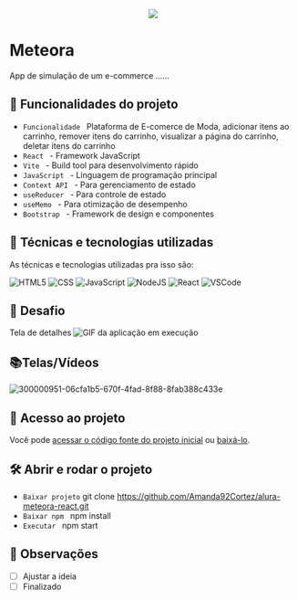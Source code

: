 <p align="center"> <img src="http://img.shields.io/static/v1?label=STATUS_GERAL&message=FINALIZADA&color=RED&style=for-the-badge" #vitrinedev/> </p>

# Meteora
App de simulação de um e-commerce ......

## 🔨 Funcionalidades do projeto
- `Funcionalidade ` Plataforma de E-comerce de Moda, adicionar itens ao carrinho, remover itens do carrinho, visualizar a página do carrinho, deletar itens do carrinho
- `React ` - Framework JavaScript
- `Vite ` - Build tool para desenvolvimento rápido
- `JavaScript ` - Linguagem de programação principal
- `Context API ` - Para gerenciamento de estado
- `useReducer ` - Para controle de estado
- `useMemo ` - Para otimização de desempenho
- `Bootstrap ` - Framework de design e componentes

## :bookmark_tabs: Técnicas e tecnologias utilizadas
As técnicas e tecnologias utilizadas pra isso são:

![HTML5](https://img.shields.io/badge/HTML-e06b12?style=for-the-badge&logo=html5&logoColor=white)
![CSS](https://img.shields.io/badge/CSS-1283e0?&style=for-the-badge&logo=css3&logoColor=white)
![JavaScript](https://img.shields.io/badge/JavaScript-F7DF1E?style=for-the-badge&logo=javascript&logoColor=414141)
![NodeJS](https://img.shields.io/badge/Node.js-43853D?style=for-the-badge&logo=node.js&logoColor=white)
![React](https://img.shields.io/badge/React-414141?style=for-the-badge&logo=react&logoColor=61DAFB)
![VSCode](https://img.shields.io/badge/-VSCode-007ACC?style=for-the-badge&logo=visual-studio-code&logoColor=white)

## 🎯 Desafio
Tela de detalhes
![GIF da aplicação em execução](meteora-app.gif)

## 📚Telas/Vídeos
![300000951-06cfa1b5-670f-4fad-8f88-8fab388c433e](https://github.com/Amanda92Cortez/alura-meteora-react/assets/19363871/1003e142-39de-4a25-a6f5-0080329e8df9)


## 📁 Acesso ao projeto
Você pode [acessar o código fonte do projeto inicial](https://github.com/Amanda92Cortez/alura-meteora-react) ou [baixá-lo](https://github.com/Amanda92Cortez/alura-meteora-react/archive/refs/heads/main.zip).

## 🛠️ Abrir e rodar o projeto
- ` Baixar projeto ` git clone https://github.com/Amanda92Cortez/alura-meteora-react.git
- `Baixar npm ` npm install
- `Executar ` npm start

## 🔎 Observações
- [ ] Ajustar a ideia
- [ ] Finalizado
